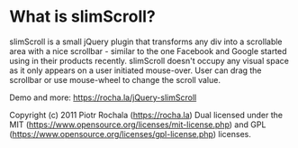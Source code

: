 # What is slimScroll?

slimScroll is a small jQuery plugin that transforms any div into a scrollable area with a nice scrollbar - similar to the one Facebook and Google started using in their products recently. slimScroll doesn't occupy any visual space as it only appears on a user initiated mouse-over. User can drag the scrollbar or use mouse-wheel to change the scroll value.

Demo and more: https://rocha.la/jQuery-slimScroll

Copyright (c) 2011 Piotr Rochala (https://rocha.la)
Dual licensed under the MIT (https://www.opensource.org/licenses/mit-license.php) and GPL (https://www.opensource.org/licenses/gpl-license.php) licenses.


